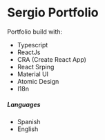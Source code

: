 # Sergio Portfolio

Portfolio build with:
  - Typescript
  - ReactJs
  - CRA (Create React App)
  - React Srping
  - Material UI
  - Atomic Design
  - I18n
  
##### Languages
- Spanish
- English